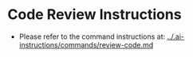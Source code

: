 # Code Review Instructions

- Please refer to the command instructions at: [../.ai-instructions/commands/review-code.md](../.ai-instructions/commands/review-code.md)